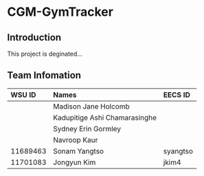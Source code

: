 # CGM-GymTracker

## Introduction
This project is deginated...

## Team Infomation
| WSU ID | Names | EECS ID |
|:-----|:--------|:---------|
| |Madison Jane Holcomb | |
| |Kadupitige Ashi Chamarasinghe | |
| |Sydney Erin Gormley | |
| |Navroop Kaur ||
|11689463 |Sonam Yangtso |syangtso|
|11701083 |Jongyun Kim |jkim4 |